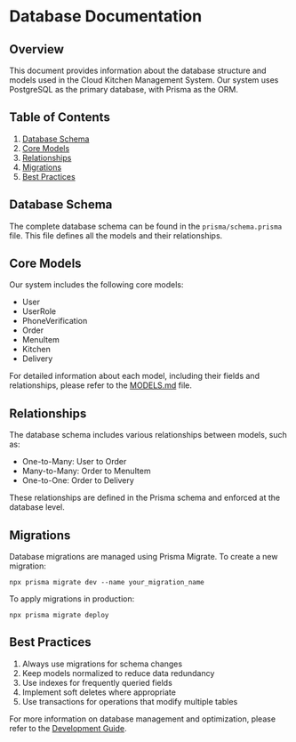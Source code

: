 # Database Documentation

## Overview

This document provides information about the database structure and models used in the Cloud Kitchen Management System. Our system uses PostgreSQL as the primary database, with Prisma as the ORM.

## Table of Contents

1. [Database Schema](#database-schema)
2. [Core Models](#core-models)
3. [Relationships](#relationships)
4. [Migrations](#migrations)
5. [Best Practices](#best-practices)

## Database Schema

The complete database schema can be found in the `prisma/schema.prisma` file. This file defines all the models and their relationships.

## Core Models

Our system includes the following core models:

- User
- UserRole
- PhoneVerification
- Order
- MenuItem
- Kitchen
- Delivery

For detailed information about each model, including their fields and relationships, please refer to the [MODELS.md](./MODELS.md) file.

## Relationships

The database schema includes various relationships between models, such as:

- One-to-Many: User to Order
- Many-to-Many: Order to MenuItem
- One-to-One: Order to Delivery

These relationships are defined in the Prisma schema and enforced at the database level.

## Migrations

Database migrations are managed using Prisma Migrate. To create a new migration:

```
npx prisma migrate dev --name your_migration_name
```

To apply migrations in production:

```
npx prisma migrate deploy
```

## Best Practices

1. Always use migrations for schema changes
2. Keep models normalized to reduce data redundancy
3. Use indexes for frequently queried fields
4. Implement soft deletes where appropriate
5. Use transactions for operations that modify multiple tables

For more information on database management and optimization, please refer to the [Development Guide](../development/README.md).
